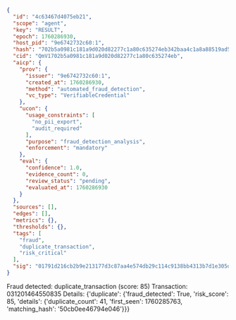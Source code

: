 ```json
{
  "id": "4c63467d4075eb21",
  "scope": "agent",
  "key": "RESULT",
  "epoch": 1760286930,
  "host_pid": "9e6742732c60:1",
  "hash": "702b5a0981c181a9d020d82277c1a80c635274eb342baa4c1a8a88519ad5da86",
  "cid": "QmV1702b5a0981c181a9d020d82277c1a80c635274eb",
  "aicp": {
    "prov": {
      "issuer": "9e6742732c60:1",
      "created_at": 1760286930,
      "method": "automated_fraud_detection",
      "vc_type": "VerifiableCredential"
    },
    "ucon": {
      "usage_constraints": [
        "no_pii_export",
        "audit_required"
      ],
      "purpose": "fraud_detection_analysis",
      "enforcement": "mandatory"
    },
    "eval": {
      "confidence": 1.0,
      "evidence_count": 0,
      "review_status": "pending",
      "evaluated_at": 1760286930
    }
  },
  "sources": [],
  "edges": [],
  "metrics": {},
  "thresholds": {},
  "tags": [
    "fraud",
    "duplicate_transaction",
    "risk_critical"
  ],
  "sig": "01791d216cb2b9e213177d3c87aa4e574db29c114c9138bb4313b7d1e305dce2"
}
```

Fraud detected: duplicate_transaction (score: 85)
Transaction: 031201464550835
Details: {'duplicate': {'fraud_detected': True, 'risk_score': 85, 'details': {'duplicate_count': 41, 'first_seen': 1760285763, 'matching_hash': '50cb0ee46794e046'}}}